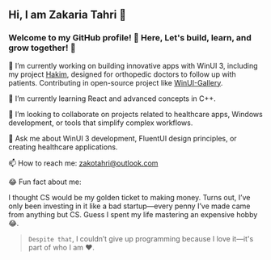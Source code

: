## Hi, I am Zakaria Tahri 👋

### Welcome to my GitHub profile! 🎉 Here, Let's build, learn, and grow together! 🚀

🔭 I’m currently working on building innovative apps with WinUI 3, including my project [Hakim](https://github.com/Zakariathr22/Hakim), designed for orthopedic doctors to follow up with patients. Contributing in open-source project like [WinUI-Gallery](https://github.com/microsoft/WinUI-Gallery).

🌱 I’m currently learning React and advanced concepts in C++.

👯 I’m looking to collaborate on projects related to healthcare apps, Windows development, or tools that simplify complex workflows.

💬 Ask me about WinUI 3 development, FluentUI design principles, or creating healthcare applications.  

📫 How to reach me: zakotahri@outlook.com

😂 Fun fact about me:

I thought CS would be my golden ticket to making money. Turns out, I’ve only been investing in it like a bad startup—every penny I’ve made came from anything but CS. Guess I spent my life mastering an expensive hobby 😂.
> `Despite that`, I couldn’t give up programming because I love it—it's part of who I am ❤️.
